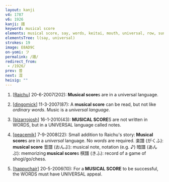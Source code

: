 ```yaml
---
layout: kanji
v4: 1787
v6: 1926
kanji: 譜
keyword: musical score
elements: musical score, say, words, keitai, mouth, universal, row, sun, day
elementsTree: l(say, universal)
strokes: 19
image: E8AD9C
on-yomi: フ
permalink: /譜/
redirect_from:
 - /1926/
prev: 普
next: 湿
heisig: ""
---
```


1) [<a href="http://kanji.koohii.com/profile/Raichu">Raichu</a>] 20-6-2007(202): <strong>Musical score</strong>s are in a universal language.

2) [<a href="http://kanji.koohii.com/profile/dingomick">dingomick</a>] 11-3-2007(87): A <strong>musical score</strong> can be read, but not like <em>ordinary words</em>. Music is a <em>universal language</em>.

3) [<a href="http://kanji.koohii.com/profile/bizarrojosh">bizarrojosh</a>] 16-1-2010(43): <strong>MUSICAL SCORE</strong>S are not written in WORDS, but in a UNIVERSAL language called notes.

4) [<a href="http://kanji.koohii.com/profile/peacemik">peacemik</a>] 7-9-2008(22): Small addition to Raichu&#039;s story:<strong> Musical score</strong>s are in a <em>universal</em> language. No <em>words</em> are required. 楽譜 (がくふ):<strong> musical score</strong> 音譜 (おんぷ): musical note, notation (e.g. ♪) 暗譜 (あんぷ): memorizing<strong> musical score</strong>s 棋譜 (きふ): record of a game of shogi/go/chess.

5) [<a href="http://kanji.koohii.com/profile/happychair">happychair</a>] 20-5-2006(10): For a<strong> MUSICAL SCORE</strong> to be successful, the WORDS must have UNIVERSAL appeal.

